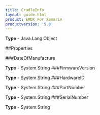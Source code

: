 ```yaml
---
title: CradleInfo
layout: guide.html
product: EMDK For Xamarin 
productversion: '5.0' 
---
```



**Type** - Java.Lang.Object

##Properties

###DateOfManufacture


**Type** - System.String
###FirmwareVersion


**Type** - System.String
###HardwareID


**Type** - System.String
###PartNumber


**Type** - System.String
###SerialNumber


**Type** - System.String
